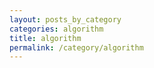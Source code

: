 ```yaml
---
layout: posts_by_category
categories: algorithm
title: algorithm
permalink: /category/algorithm
---
```


